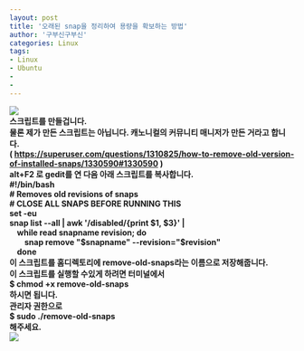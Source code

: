 ```yaml
---
layout: post
title: '오래된 snap을 정리하여 용량을 확보하는 방법'
author: '구부신구부신'
categories: Linux
tags:
- Linux
- Ubuntu
-
- 
---
```



<script> location.href='https://cafe.naver.com/develoid/863451' ; </script>

<div><div><img src="https://dthumb-phinf.pstatic.net/?src=%22https%3A%2F%2Fcafeptthumb-phinf.pstatic.net%2FMjAxOTA0MTJfMjIw%2FMDAxNTU1MDc1ODI1NzE4.VyMRd4l8UxIf83Kzn1d6pzi7tfkSNkFmf5zcvOxPJ7sg.Dd0hLipQgJVjr20iOqhYTj_TjKJDTwOxNN5_O2asW9Mg.PNG.searphiel9%2F%25EB%2594%2594%25EB%25B2%25A8_%25EA%25B2%258C%25EC%258B%259C%25EA%25B8%2580.png%3Ftype%3Dw740%22&amp;type=cafe_wa740"></div><div><b></div><div><b></div><div>스크립트를 만들겁니다.&nbsp;</div><div><b></div><div>물론 제가 만든 스크립트는 아닙니다. 캐노니컬의 커뮤니티 매니저가 만든 거라고 합니다.&nbsp;</div><div>(&nbsp;<a href="https://superuser.com/questions/1310825/how-to-remove-old-version-of-installed-snaps/1330590#1330590">https://superuser.com/questions/1310825/how-to-remove-old-version-of-installed-snaps/1330590#1330590</a>&nbsp;)</div><div>alt+F2 로 gedit를 연 다음 아래 스크립트를 복사합니다.&nbsp;</div><div><div>#!/bin/bash</div><div># Removes old revisions of snaps</div><div># CLOSE ALL SNAPS BEFORE RUNNING THIS</div><div>set -eu</div><div><b></div><div>snap list --all | awk '/disabled/{print $1, $3}' |</div><div>&nbsp; &nbsp; while read snapname revision; do</div><div>&nbsp; &nbsp; &nbsp; &nbsp; snap remove "$snapname" --revision="$revision"</div><div>&nbsp; &nbsp; done</div><div><b></div><div>이 스크립트를 홈디렉토리에&nbsp;remove-old-snaps라는 이름으로 저장해줍니다.&nbsp;</div><div>이 스크립트를 실행할 수있게 하려면 터미널에서&nbsp;</div><div>$&nbsp;chmod +x remove-old-snaps</div><div><b></div><div>하시면 됩니다.&nbsp;</div><div><b></div><div>관리자 권한으로&nbsp;</div><div>$&nbsp;sudo ./remove-old-snaps</div><div><b></div><div>해주세요.&nbsp;</div><div><b></div><div><img src="https://cafeptthumb-phinf.pstatic.net/MjAxOTA0MTJfMjA5/MDAxNTU1MDgwNjgxMTU4.sAcjg_ODoFQpTrUoXR9OCm2Nqa92fi6afOERjdB703wg.2asJ9oUSHpzFN4AHj2d_w0FGxajQQj-f_yMuXSUWb8cg.PNG.dominant4u/%EC%8A%A4%ED%81%AC%EB%A6%B0%EC%83%B7%2C_2019-04-12_23-51-11.png?type=w740"><b></div><div><b></div><div><b></div><div><b></div></div></div>
